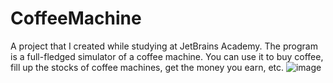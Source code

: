 # CoffeeMachine
A project that I created while studying at JetBrains Academy. The program is a full-fledged simulator of a coffee machine. You can use it to buy coffee, fill up the stocks of coffee machines, get the money you earn, etc.
![image](https://user-images.githubusercontent.com/49515746/160372643-91745a8f-54ae-41af-8d88-9330e102bd90.png)


